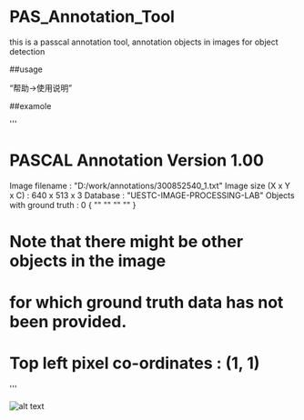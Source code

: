 # PAS_Annotation_Tool

this is a passcal annotation tool, annotation objects in images for object detection

##usage

“帮助->使用说明”


##examole

'''
# PASCAL Annotation Version 1.00

Image filename : "D:/work/annotations/300852540_1.txt"
Image size (X x Y x C) : 640 x 513 x 3
Database : "UESTC-IMAGE-PROCESSING-LAB"
Objects with ground truth : 0 { "" "" "" "" }

# Note that there might be other objects in the image
# for which ground truth data has not been provided.

# Top left pixel co-ordinates : (1, 1)
'''


![alt text](https://github.com/wjgaas/PAS_Annotation_Tool/blob/master/PAS.PNG)
